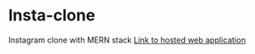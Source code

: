 # Insta-clone
Instagram clone with MERN stack
[Link to hosted web application](https://insta-clone188.herokuapp.com/)
